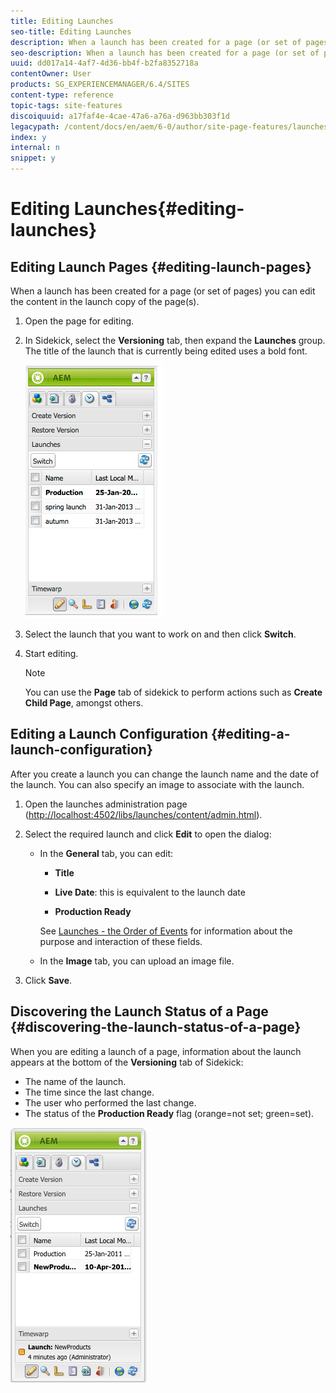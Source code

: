 ```yaml
---
title: Editing Launches
seo-title: Editing Launches
description: When a launch has been created for a page (or set of pages) you can edit the content in the launch copy of the page(s).
seo-description: When a launch has been created for a page (or set of pages) you can edit the content in the launch copy of the page(s).
uuid: dd017a14-4af7-4d36-bb4f-b2fa8352718a
contentOwner: User
products: SG_EXPERIENCEMANAGER/6.4/SITES
content-type: reference
topic-tags: site-features
discoiquuid: a17faf4e-4cae-47a6-a76a-d963bb303f1d
legacypath: /content/docs/en/aem/6-0/author/site-page-features/launches
index: y
internal: n
snippet: y
---
```


# Editing Launches{#editing-launches}

<!--
Comment Type: remark
Last Modified By: unknown unknown (ims-author-57F1056A4CD116590A746C15@AdobeID)
Last Modified Date: 2017-11-30T05:06:04.835-0500
<p>6.2</p>
<ul>
<li>edit launch content to add/remove pages</li>
<li>any other functionality in the launch console (touch)?</li>
</ul>
-->

## Editing Launch Pages {#editing-launch-pages}

When a launch has been created for a page (or set of pages) you can edit the content in the launch copy of the page(s).

1. Open the page for editing.
1. In Sidekick, select the **Versioning** tab, then expand the **Launches** group. The title of the launch that is currently being edited uses a bold font.

   ![](assets/chlimage_1-16.jpeg)

1. Select the launch that you want to work on and then click **Switch**.
1. Start editing.

   >[!NOTE]
   >
   >You can use the **Page** tab of sidekick to perform actions such as **Create Child Page**, amongst others.

## Editing a Launch Configuration {#editing-a-launch-configuration}

After you create a launch you can change the launch name and the date of the launch. You can also specify an image to associate with the launch.

1. Open the launches administration page ([http://localhost:4502/libs/launches/content/admin.html](http://localhost:4502/libs/launches/content/admin.html)).  

1. Select the required launch and click **Edit** to open the dialog:

    * In the **General** tab, you can edit:

        * **Title** 
        
        * **Live Date**: this is equivalent to the launch date  
        
        * **Production Ready**

      See [Launches - the Order of Events](../../../sites/authoring/using/launches.md#main-pars-title-6) for information about the purpose and interaction of these fields.
    
    * In the **Image** tab, you can upload an image file.

1. Click **Save**.

## Discovering the Launch Status of a Page {#discovering-the-launch-status-of-a-page}

When you are editing a launch of a page, information about the launch appears at the bottom of the **Versioning** tab of Sidekick:

* The name of the launch.
* The time since the last change.
* The user who performed the last change.
* The status of the **Production Ready** flag (orange=not set; green=set).

![](assets/chlimage_1-211.png)

